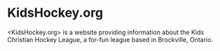 # KidsHockey.org
<KidsHockey.org> is a website providing information about the Kids Christian Hockey League, a for-fun league based in Brockville, Ontario.
